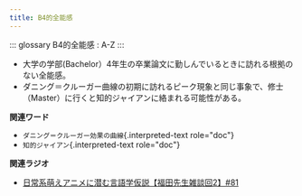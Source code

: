 ```yaml
---
title: B4的全能感
---
```


::: glossary
B4的全能感 : A-Z
:::

-   大学の学部(Bachelor）4年生の卒業論文に勤しんでいるときに訪れる根拠のない全能感。
-   ダニング＝クルーガー曲線の初期に訪れるピーク現象と同じ事象で、修士（Master）に行くと知的ジャイアンに絡まれる可能性がある。

**関連ワード**

-   `ダニング＝クルーガー効果の曲線`{.interpreted-text role="doc"}
-   `知的ジャイアン`{.interpreted-text role="doc"}

**関連ラジオ**

-   [日常系萌えアニメに潜む言語学仮説【福田先生雑談回2】#81](https://www.youtube.com/watch?v=75HsFDb3HLI)
